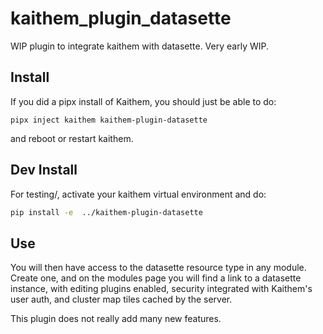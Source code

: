 # kaithem_plugin_datasette
WIP plugin to integrate kaithem with datasette. Very early WIP.


## Install
If you did a pipx install of Kaithem, you should just be able to do:

`pipx inject kaithem kaithem-plugin-datasette`

and reboot or restart kaithem.

## Dev Install
For testing/, activate your kaithem virtual environment and do:

```bash
pip install -e  ../kaithem-plugin-datasette
```

## Use

You will then have access to the datasette resource type in any module. Create one, and
on the modules page you will find a link to a datasette instance, with editing plugins enabled,
security integrated with Kaithem's user auth, and cluster map tiles cached by the server.

This plugin does not really add many new features.